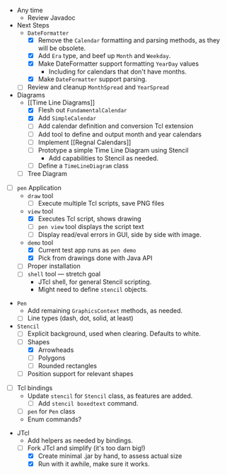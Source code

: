 - Any time
    - Review Javadoc
- Next Steps
    - `DateFormatter`
        - [x] Remove the `Calendar` formatting and parsing methods, as they will be obsolete.
        - [x] Add `Era` type, and beef up `Month` and `Weekday`.
        - [x] Make DateFormatter support formatting `YearDay` values
            - Including for calendars that don't have months.
        - [x] Make `DateFormatter` support parsing.
    - [ ] Review and cleanup `MonthSpread` and `YearSpread`
- Diagrams
    - [[Time Line Diagrams]]
        - [x] Flesh out `FundamentalCalendar`
        - [x] Add `SimpleCalendar`
        - [ ] Add calendar definition and conversion Tcl extension
        - [ ] Add tool to define and output month and year calendars
        - [ ] Implement [[Regnal Calendars]]
        - [ ] Prototype a simple Time Line Diagram using Stencil
            - Add capabilities to Stencil as needed.
        - [ ] Define a `TimeLineDiagram` class
    - [ ] Tree Diagram
- [ ] `pen` Application
    -  `draw` tool
        - [ ] Execute multiple Tcl scripts, save PNG files
    - `view` tool
        - [x] Executes Tcl script, shows drawing
        - [ ] `pen view` tool displays the script text
        - [ ] Display read/eval errors in GUI, side by side with image.
    - `demo` tool
        - [x] Current test app runs as `pen demo`
        - [x] Pick from drawings done with Java API
    - [ ] Proper installation
    - [ ] `shell` tool — stretch goal
        - JTcl shell, for general Stencil scripting.
        - Might need to define `stencil` objects.
- `Pen` 
    - Add remaining `GraphicsContext` methods, as needed.
    - [ ] Line types (dash, dot, solid, at least)
- `Stencil` 
    - [ ] Explicit background, used when clearing.  Defaults to white.
    - [ ] Shapes
        - [x] Arrowheads
        - [ ] Polygons
        - [ ] Rounded rectangles
    - [ ] Position support for relevant shapes
- [ ] Tcl bindings
    - Update `stencil` for `Stencil` class, as features are added.
        - [ ] Add `stencil boxedtext` command.
    - [ ] `pen` for `Pen` class 
    - Enum commands?
- JTcl
    - Add helpers as needed by bindings.
    - [ ] Fork JTcl and simplify (it's too darn big!)
        - [x] Create minimal .jar by hand, to assess actual size
        - [x] Run with it awhile, make sure it works.
